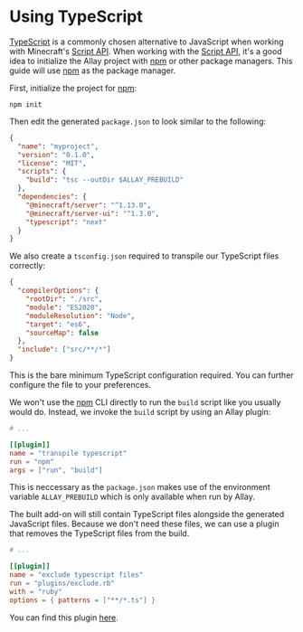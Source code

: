 # Using TypeScript

[TypeScript][] is a commonly chosen alternative to JavaScript when working with Minecraft's
[Script API][]. When working with the [Script API][], it's a good idea to initialize the Allay
project with [npm][] or other package managers. This guide will use [npm][] as the package
manager.

First, initialize the project for [npm]:

```console
npm init
```

Then edit the generated `package.json` to look similar to the following:

```json,filepath=package.json
{
  "name": "myproject",
  "version": "0.1.0",
  "license": "MIT",
  "scripts": {
    "build": "tsc --outDir $ALLAY_PREBUILD"
  },
  "dependencies": {
    "@minecraft/server": "^1.13.0",
    "@minecraft/server-ui": "^1.3.0",
    "typescript": "next"
  }
}
```

We also create a `tsconfig.json` required to transpile our TypeScript files correctly:

```json,filepath=tsconfig.json
{
  "compilerOptions": {
    "rootDir": "./src",
    "module": "ES2020",
    "moduleResolution": "Node",
    "target": "es6",
    "sourceMap": false
  },
  "include": ["src/**/*"]
}
```

This is the bare minimum TypeScript configuration required. You can further configure the file
to your preferences.

We won't use the [npm] CLI directly to run the `build` script like you usually would do. Instead,
we invoke the `build` script by using an Allay plugin:

```toml,filepath=allay.toml
# ...

[[plugin]]
name = "transpile typescript"
run = "npm"
args = ["run", "build"]
```

This is neccessary as the `package.json` makes use of the environment variable `ALLAY_PREBUILD`
which is only available when run by Allay.

The built add-on will still contain TypeScript files alongside the generated JavaScript files.
Because we don't need these files, we can use a plugin that removes the TypeScript files from the
build.

```toml
# ...

[[plugin]]
name = "exclude typescript files"
run = "plugins/exclude.rb"
with = "ruby"
options = { patterns = ["**/*.ts"] }
```

You can find this plugin [here](https://github.com/allay-mc/plugins/tree/master/plugins/exclude).

[npm]: https://www.npmjs.com/
[Script API]: https://learn.microsoft.com/en-us/minecraft/creator/scriptapi/?view=minecraft-bedrock-stable
[TypeScript]: https://www.typescriptlang.org/
